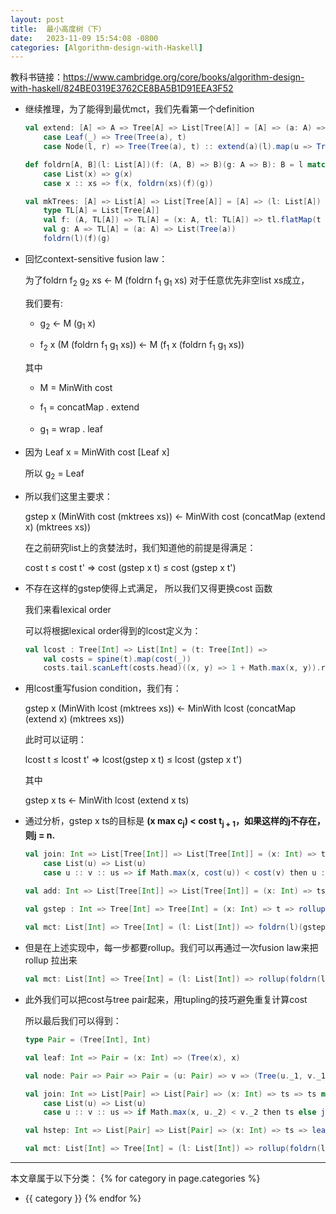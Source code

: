 ```yaml
---
layout: post
title:  最小高度树（下）
date:   2023-11-09 15:54:08 -0800
categories: [Algorithm-design-with-Haskell]
---
```


教科书链接：<https://www.cambridge.org/core/books/algorithm-design-with-haskell/824BE0319E3762CE8BA5B1D91EEA3F52>

- 继续推理，为了能得到最优mct，我们先看第一个definition

    ```scala
    val extend: [A] => A => Tree[A] => List[Tree[A]] = [A] => (a: A) => t => t match
        case Leaf(_) => Tree(Tree(a), t)
        case Node(l, r) => Tree(Tree(a), t) :: extend(a)(l).map(u => Tree(u, r))

    def foldrn[A, B](l: List[A])(f: (A, B) => B)(g: A => B): B = l match
        case List(x) => g(x)
        case x :: xs => f(x, foldrn(xs)(f)(g))

    val mkTrees: [A] => List[A] => List[Tree[A]] = [A] => (l: List[A]) => 
        type TL[A] = List[Tree[A]]
        val f: (A, TL[A]) => TL[A] = (x: A, tl: TL[A]) => tl.flatMap(t => extend(x)(t))
        val g: A => TL[A] = (a: A) => List(Tree(a))
        foldrn(l)(f)(g)
    ```


- 回忆context-sensitive fusion law：

    为了foldrn f<sub>2</sub> g<sub>2</sub> xs &larr; M (foldrn f<sub>1</sub> g<sub>1</sub> xs) 对于任意优先非空list xs成立，

    我们要有:

    - g<sub>2</sub> &larr; M (g<sub>1</sub> x)

    - f<sub>2</sub> x (M (foldrn f<sub>1</sub> g<sub>1</sub> xs)) &larr; M (f<sub>1</sub> x (foldrn f<sub>1</sub> g<sub>1</sub> xs))

    其中

    - M = MinWith cost

    - f<sub>1</sub> = concatMap . extend

    - g<sub>1</sub> = wrap . leaf

- 因为 Leaf x = MinWith cost [Leaf x]

    所以 g<sub>2</sub> = Leaf

- 所以我们这里主要求：

    gstep x (MinWith cost (mktrees xs)) &larr; MinWith cost (concatMap (extend x) (mktrees xs))

    在之前研究list上的贪婪法时，我们知道他的前提是得满足：

    cost t &le; cost t' &rArr; cost (gstep x t) &le; cost (gstep x t')

- 不存在这样的gstep使得上式满足， 所以我们又得更换cost 函数

    我们来看lexical order

    可以将根据lexical order得到的lcost定义为：

    ```scala
    val lcost : Tree[Int] => List[Int] = (t: Tree[Int]) => 
        val costs = spine(t).map(cost(_))
        costs.tail.scanLeft(costs.head)((x, y) => 1 + Math.max(x, y)).reverse
    ```

- 用lcost重写fusion condition，我们有：

    gstep x (MinWith lcost (mktrees xs)) &larr; MinWith lcost (concatMap (extend x) (mktrees xs))

    此时可以证明：

    lcost t &le; lcost t' &rArr; lcost(gstep x t) &le; lcost (gstep x t')

    其中

    gstep x ts &larr; MinWith lcost (extend x ts)

- 通过分析，gstep x ts的目标是 **(x max c<sub>j</sub>) &lt; cost t<sub>j + 1</sub>，如果这样的j不存在，则j = n.**

    ```scala
    val join: Int => List[Tree[Int]] => List[Tree[Int]] = (x: Int) => ts => ts match
        case List(u) => List(u)
        case u :: v :: us => if Math.max(x, cost(u)) < cost(v) then u :: v :: us else join(x)(Node(u,v) :: ts)

    val add: Int => List[Tree[Int]] => List[Tree[Int]] = (x: Int) => ts => Tree(x) :: join(x)(ts)
        
    val gstep : Int => Tree[Int] => Tree[Int] = (x: Int) => t => rollup(add(x)(spine(t)))

    val mct: List[Int] => Tree[Int] = (l: List[Int]) => foldrn(l)(gstep)(x => Tree(x))
    ```

- 但是在上述实现中，每一步都要rollup。我们可以再通过一次fusion law来把rollup 拉出来

    ```scala
    val mct: List[Int] => Tree[Int] = (l: List[Int]) => rollup(foldrn(l)(add)(x => List(Tree(x))))
    ```

- 此外我们可以把cost与tree pair起来，用tupling的技巧避免重复计算cost

    所以最后我们可以得到：

    ```scala
    type Pair = (Tree[Int], Int)

    val leaf: Int => Pair = (x: Int) => (Tree(x), x)

    val node: Pair => Pair => Pair = (u: Pair) => v => (Tree(u._1, v._1), 1 + Math.max(u._2, v._2))

    val join: Int => List[Pair] => List[Pair] => (x: Int) => ts => ts match
        case List(u) => List(u)
        case u :: v :: us => if Math.max(x, u._2) < v._2 then ts else join(x)(node(u)(v) :: us)

    val hstep: Int => List[Pair] => List[Pair] => (x: Int) => ts => leaf(x) :: join(x)(ts)
 
    val mct: List[Int] => Tree[Int] = (l: List[Int]) => rollup(foldrn(l)(hstep)(x => List(leaf(x))).map(_._1))
    ```

---
本文章属于以下分类：
{% for category in page.categories %}
- {{ category }}
{% endfor %}
